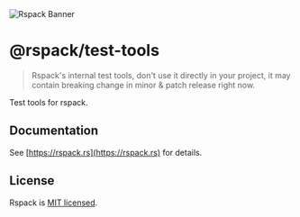 <picture>
  <img alt="Rspack Banner" src="https://assets.rspack.rs/rspack/rspack-banner.png">
</picture>

# @rspack/test-tools

> Rspack's internal test tools, don't use it directly in your project, it may contain breaking change in minor & patch release right now.

Test tools for rspack.

## Documentation

See [https://rspack.rs](https://rspack.rs) for details.

## License

Rspack is [MIT licensed](https://github.com/web-infra-dev/rspack/blob/main/LICENSE).
